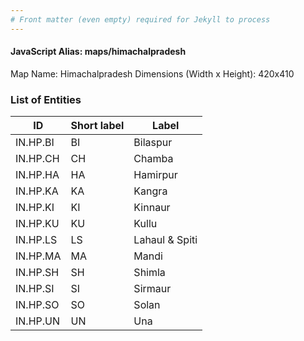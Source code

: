 ```yaml
---
# Front matter (even empty) required for Jekyll to process
---
```


#### JavaScript Alias: maps/himachalpradesh

Map Name: Himachalpradesh
Dimensions (Width x Height): 420x410






### List of Entities

ID | Short label | Label
---|---|---|
IN.HP.BI|BI|Bilaspur
IN.HP.CH|CH|Chamba
IN.HP.HA|HA|Hamirpur
IN.HP.KA|KA|Kangra
IN.HP.KI|KI|Kinnaur
IN.HP.KU|KU|Kullu
IN.HP.LS|LS|Lahaul & Spiti
IN.HP.MA|MA|Mandi
IN.HP.SH|SH|Shimla
IN.HP.SI|SI|Sirmaur
IN.HP.SO|SO|Solan
IN.HP.UN|UN|Una

